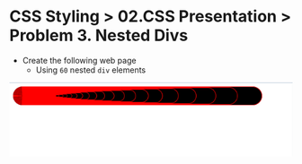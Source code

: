 CSS Styling > 02.CSS Presentation > Problem 3. Nested Divs
================

*	Create the following web page
	*	Using `60` nested `div` elements

![picture3](./resources/task3.png)